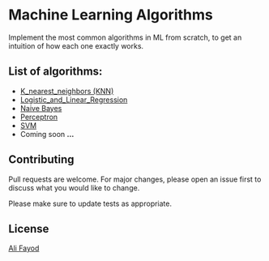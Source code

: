 # Machine Learning Algorithms

Implement the most common algorithms in ML from scratch, to get an intuition of how each one exactly works.

## List of algorithms:
* [K_nearest_neighbors (KNN)](https://github.com/AliFayod/Machine_learning_algorithms/tree/main/KNN)
* [Logistic_and_Linear_Regression](https://github.com/AliFayod/Machine_learning_algorithms/tree/main/Logistic_and_Linear_Regression)
* [Naive Bayes](https://github.com/AliFayod/Machine_learning_algorithms/tree/main/Naive%20Bayes)
* [Perceptron](https://github.com/AliFayod/Machine_learning_algorithms/tree/main/Perceptron)
* [SVM](https://github.com/AliFayod/Machine_learning_algorithms/tree/main/SVM)
* Coming soon  **...**

## Contributing

Pull requests are welcome. For major changes, please open an issue first
to discuss what you would like to change.

Please make sure to update tests as appropriate.

## License

[Ali Fayod](https://github.com/AliFayod)